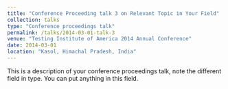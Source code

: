 ```yaml
---
title: "Conference Proceeding talk 3 on Relevant Topic in Your Field"
collection: talks
type: "Conference proceedings talk"
permalink: /talks/2014-03-01-talk-3
venue: "Testing Institute of America 2014 Annual Conference"
date: 2014-03-01
location: "Kasol, Himachal Pradesh, India"
---
```


This is a description of your conference proceedings talk, note the different field in type. You can put anything in this field.
